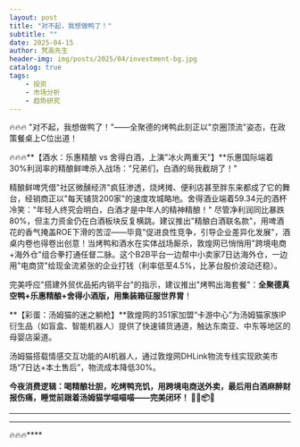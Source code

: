 ```yaml
---
layout: post
title: "对不起，我想做鸭了！"
subtitle: ""
date: 2025-04-15
author: 梵高先生
header-img: img/posts/2025/04/investment-bg.jpg
catalog: true
tags:
    - 投资
    - 市场分析
    - 趋势研究
---
```


🔥🔥🔥
&quot;对不起，我想做鸭了！&quot;——全聚德的烤鸭此刻正以&quot;京圈顶流&quot;姿态，在政策餐桌上C位出道！

🔥🔥🔥**【酒水：乐惠精酿 vs 舍得白酒，上演&quot;冰火两重天&quot;】**乐惠国际端着30%利润率的精酿鲜啤杀入战场：&quot;兄弟们，白酒的局我截胡了！&quot;&nbsp;

精酿鲜啤凭借&quot;社区微醺经济&quot;疯狂渗透，烧烤摊、便利店甚至胖东来都成了它的舞台，经销商正以&quot;每天铺货200家&quot;的速度攻城略地。舍得酒业端着59.34元的酒杯冷笑：&quot;年轻人终究会明白，白酒才是中年人的精神精酿！&quot; 尽管净利润同比暴跌80%，但主力资金仍在白酒板块反复横跳。建议推出&quot;精酿白酒联名款&quot;，用啤酒花的香气掩盖ROE下滑的苦涩——毕竟&quot;促进良性竞争，引导企业差异化发展&quot;，酒桌内卷也得卷出创意！当烤鸭和酒水在实体战场厮杀，敦煌网已悄悄用&quot;跨境电商+海外仓&quot;组合拳打通任督二脉。这个B2B平台一边帮中小卖家7日达海外仓，一边用&quot;电商贷&quot;给现金流紧张的企业打钱（利率低至4.5%，比茅台股价波动还稳）。

完美呼应&quot;搭建外贸优品拓内销平台&quot;的指示，建议推出&quot;烤鸭出海套餐&quot;：**全聚德真空鸭+乐惠精酿+舍得小酒版，用集装箱征服世界胃**！

**【彩蛋：汤姆猫的迷之躺枪】**敦煌网的351家加盟“卡游中心”为汤姆猫家族IP衍生品（如盲盒、智能机器人）提供了快速铺货通道，触达东南亚、中东等地区的母婴店渠道。

汤姆猫搭载情感交互功能的AI机器人，通过敦煌网DHLink物流专线实现欧美市场“7日达+本土售后”，物流成本降低30%。

**今夜消费逻辑：喝精酿壮胆，吃烤鸭充饥，用跨境电商送外卖，最后用白酒麻醉财报伤痛，睡觉前跟着汤姆猫学喵喵喵——完美闭环！ 🍻🦆📦🐱**

****

****

🔥🔥🔥****